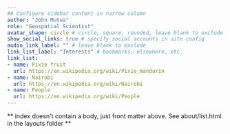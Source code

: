 ```yaml
---
## Configure sidebar content in narrow column
author: "John Mutua"
role: "Geospatial Scientist"
avatar_shape: circle # circle, square, rounded, leave blank to exclude
show_social_links: true # specify social accounts in site config
audio_link_label: "" # leave blank to exclude
link_list_label: "Interests" # bookmarks, elsewhere, etc.
link_list:
- name: Pixie fruit
  url: https://en.wikipedia.org/wiki/Pixie_mandarin
- name: Nairobi
  url: https://en.wikipedia.org/wiki/Nairobi
- name: People
  url: https://en.wikipedia.org/wiki/People
---
```


** index doesn't contain a body, just front matter above.
See about/list.html in the layouts folder **